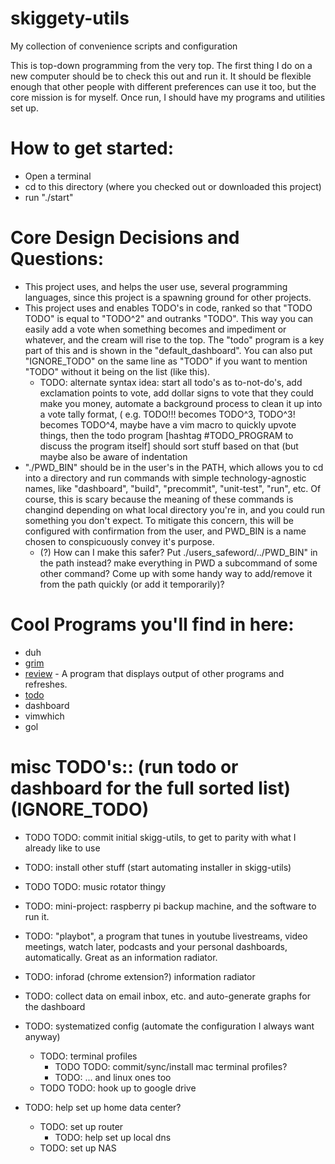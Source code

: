 # skiggety-utils

My collection of convenience scripts and configuration

This is top-down programming from the very top. The first thing I do on a new computer should be to check this out and run it. It should be flexible enough that other people with different preferences can use it too, but the core mission is for myself. Once run, I should have my programs and utilities set up.

How to get started:
===================

- Open a terminal
- cd to this directory (where you checked out or downloaded this project)
- run "./start"

Core Design Decisions and Questions:
======================

  - This project uses, and helps the user use, several programming languages, since this project is a spawning ground for other projects.
  - This project uses and enables TODO's in code, ranked so that "TODO TODO" is equal to "TODO^2" and outranks "TODO". This way you can easily add a vote when something becomes and impediment or whatever, and the cream will rise to the top. The "todo" program is a key part of this and is shown in the "default_dashboard". You can also put "IGNORE_TODO" on the same line as "TODO" if you want to mention "TODO" without it being on the list (like this).
    - TODO: 	alternate syntax idea: start all todo's as to-not-do's, add exclamation points to vote, add dollar signs to vote that they could make you money, automate a background process to clean it up into a vote tally format, ( e.g. TODO!!! becomes TODO^3, TODO^3! becomes TODO^4, maybe have a vim macro to quickly upvote things, then the todo program [hashtag #TODO_PROGRAM to discuss the program itself] should sort stuff based on that (but maybe also be aware of indentation
  - "./PWD_BIN" should be in the user's in the PATH, which allows you to cd into a directory and run commands with simple technology-agnostic names, like "dashboard", "build", "precommit", "unit-test", "run", etc. Of course, this is scary because the meaning of these commands is changind depending on what local directory you're in, and you could run something you don't expect. To mitigate this concern, this will be configured with confirmation from the user, and PWD_BIN is a name chosen to conspicuously convey it's purpose.
    - (?) How can I make this safer? Put ./users_safeword/../PWD_BIN" in the path instead? make everything in PWD a subcommand of some other command? Come up with some handy way to add/remove it from the path quickly (or add it temporarily)?

Cool Programs you'll find in here:
==================================

- duh
- [grim](bin/grim)
- [review](bin/review) - A program that displays output of other programs and refreshes.
- [todo](bin/todo)
- dashboard
- vimwhich
- gol

misc TODO's:: (run  todo or dashboard for the full sorted list) (IGNORE_TODO)
===============================================================

- TODO TODO: commit initial skigg-utils, to get to parity with what I already like to use
- TODO: install other stuff (start automating installer in skigg-utils)
- TODO TODO: music rotator thingy
- TODO: mini-project: raspberry pi backup machine, and the software to run it.
- TODO: "playbot", a program that tunes in youtube livestreams, video meetings, watch later, podcasts and your personal dashboards, automatically. Great as an information radiator.
- TODO: inforad (chrome extension?) information radiator
- TODO: collect data on email inbox, etc. and auto-generate graphs for the dashboard
- TODO: systematized config (automate the configuration I always want anyway)
    - TODO: terminal profiles
        - TODO TODO: commit/sync/install mac terminal profiles?
        - TODO: ... and linux ones too
    - TODO TODO: hook up to google drive

- TODO: help set up home data center?
  - TODO: set up router
    - TODO: help set up local dns
  - TODO: set up NAS


